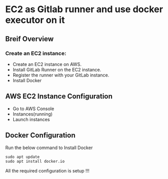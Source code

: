 # EC2 as Gitlab runner and use docker executor on it

## Breif Overview 

### Create an EC2 instance:
   -  Create an EC2 instance on AWS.
   -  Install GitLab Runner on the EC2 instance.
   -  Register the runner with your GitLab instance.
   -  Install Docker
   
## AWS EC2 Instance Configuration

- Go to AWS Console
- Instances(running)
- Launch instances


## Docker Configuration

Run the below command to Install Docker

```
sudo apt update
sudo apt install docker.io
```

All the required configuration is setup !!!






